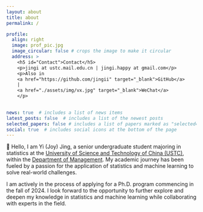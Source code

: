 ```yaml
---
layout: about
title: about
permalink: /

profile:
  align: right
  image: prof_pic.jpg
  image_circular: false # crops the image to make it circular
  address: >
    <h5 id="Contact">Contact</h5>
    <p>jingi at ustc.mail.edu.cn | jingi.happy at gmail.com</p>
    <p>Also in 
    <a href="https://github.com/jingii" target="_blank">GitHub</a>
    |
    <a href="./assets/img/vx.jpg" target="_blank">WeChat</a>
    </p>
  

news: true  # includes a list of news items
latest_posts: false  # includes a list of the newest posts
selected_papers: false # includes a list of papers marked as "selected={true}"
social: true  # includes social icons at the bottom of the page
---
```


:wave: Hello, I am Yi (Joy) Jing, a senior undergraduate student majoring in statistics at the [University of Science and Technology of China (USTC)](http://en.ustc.edu.cn/), within the [Department of Management](http://en.business.ustc.edu.cn/main.htm). My academic journey has been fueled by a passion for the application of statistics and machine learning to solve real-world challenges. 

I am actively in the process of applying for a Ph.D. program commencing in the fall of 2024. I look forward to the opportunity to further explore and deepen my knowledge in statistics and machine learning while collaborating with experts in the field.